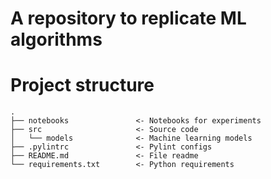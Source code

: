 # A repository to replicate ML algorithms

# Project structure
```
.  
├── notebooks               <- Notebooks for experiments  
├── src                     <- Source code  
│   └── models              <- Machine learning models  
├── .pylintrc               <- Pylint configs
├── README.md               <- File readme  
└── requirements.txt        <- Python requirements
```